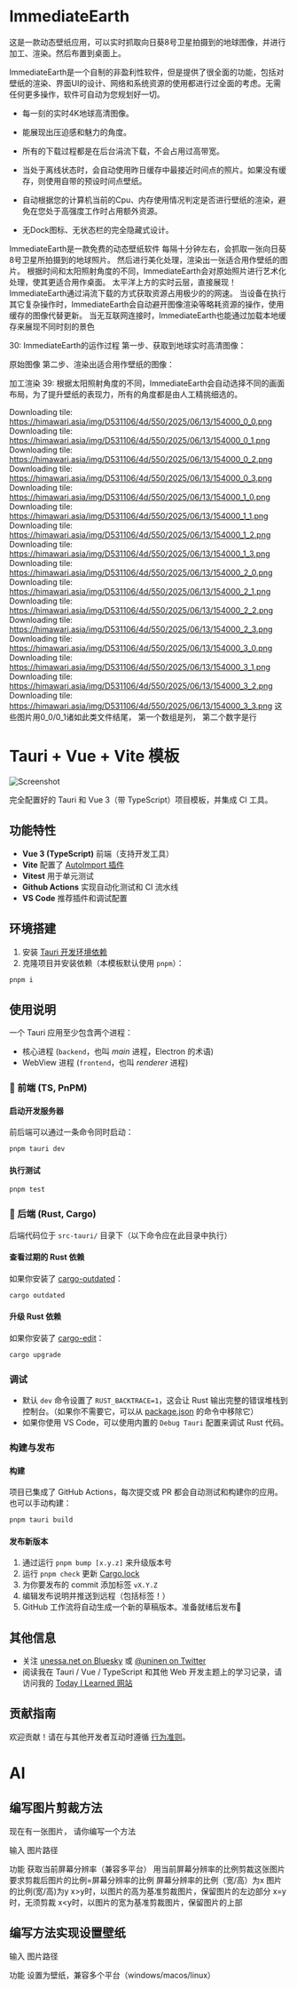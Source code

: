 # ImmediateEarth

这是一款动态壁纸应用，可以实时抓取向日葵8号卫星拍摄到的地球图像，并进行加工、渲染。然后布置到桌面上。


ImmediateEarth是一个自制的非盈利性软件，但是提供了很全面的功能，包括对壁纸的渲染、界面UI的设计、网络和系统资源的使用都进行过全面的考虑。无需任何更多操作，软件可自动为您规划好一切。

* 每一刻的实时4K地球高清图像。

* 能展现出压迫感和魅力的角度。

* 所有的下载过程都是在后台涓流下载，不会占用过高带宽。

* 当处于离线状态时，会自动使用昨日缓存中最接近时间点的照片。如果没有缓存，则使用自带的预设时间点壁纸。

* 自动根据您的计算机当前的Cpu、内存使用情况判定是否进行壁纸的渲染，避免在您处于高强度工作时占用额外资源。

* 无Dock图标、无状态栏的完全隐藏式设计。

ImmediateEarth是一款免费的动态壁纸软件
每隔十分钟左右，会抓取一张向日葵8号卫星所拍摄到的地球照片。
然后进行美化处理，渲染出一张适合用作壁纸的图片。
根据时间和太阳照射角度的不同，ImmediateEarth会对原始照片进行艺术化处理，使其更适合用作桌面。
太平洋上方的实时云层，直接展现！
ImmediateEarth通过涓流下载的方式获取资源占用极少的的网速。
当设备在执行其它复杂操作时，ImmediateEarth会自动避开图像渲染等略耗资源的操作，使用缓存的图像代替更新。
当无互联网连接时，ImmediateEarth也能通过加载本地缓存来展现不同时刻的景色


30: ImmediateEarth的运作过程
第一步、获取到地球实时高清图像：


原始图像
第二步、渲染出适合用作壁纸的图像：


加工渲染
39: 根据太阳照射角度的不同，ImmediateEarth会自动选择不同的画面布局，为了提升壁纸的表现力，所有的角度都是由人工精挑细选的。


Downloading tile: https://himawari.asia/img/D531106/4d/550/2025/06/13/154000_0_0.png
Downloading tile: https://himawari.asia/img/D531106/4d/550/2025/06/13/154000_0_1.png
Downloading tile: https://himawari.asia/img/D531106/4d/550/2025/06/13/154000_0_2.png
Downloading tile: https://himawari.asia/img/D531106/4d/550/2025/06/13/154000_0_3.png
Downloading tile: https://himawari.asia/img/D531106/4d/550/2025/06/13/154000_1_0.png
Downloading tile: https://himawari.asia/img/D531106/4d/550/2025/06/13/154000_1_1.png
Downloading tile: https://himawari.asia/img/D531106/4d/550/2025/06/13/154000_1_2.png
Downloading tile: https://himawari.asia/img/D531106/4d/550/2025/06/13/154000_1_3.png
Downloading tile: https://himawari.asia/img/D531106/4d/550/2025/06/13/154000_2_0.png
Downloading tile: https://himawari.asia/img/D531106/4d/550/2025/06/13/154000_2_1.png
Downloading tile: https://himawari.asia/img/D531106/4d/550/2025/06/13/154000_2_2.png
Downloading tile: https://himawari.asia/img/D531106/4d/550/2025/06/13/154000_2_3.png
Downloading tile: https://himawari.asia/img/D531106/4d/550/2025/06/13/154000_3_0.png
Downloading tile: https://himawari.asia/img/D531106/4d/550/2025/06/13/154000_3_1.png
Downloading tile: https://himawari.asia/img/D531106/4d/550/2025/06/13/154000_3_2.png
Downloading tile: https://himawari.asia/img/D531106/4d/550/2025/06/13/154000_3_3.png
这些图片用0_0/0_1诸如此类文件结尾， 第一个数组是列， 第二个数字是行



# Tauri + Vue + Vite 模板

![Screenshot](./public/v2_screenshot.webp)

完全配置好的 Tauri 和 Vue 3（带 TypeScript）项目模板，并集成 CI 工具。

## 功能特性

- **Vue 3 (TypeScript)** 前端（支持开发工具）
- **Vite** 配置了 [AutoImport 插件](https://github.com/antfu/unplugin-auto-import)
- **Vitest** 用于单元测试
- **Github Actions** 实现自动化测试和 CI 流水线
- **VS Code** 推荐插件和调试配置

## 环境搭建

1. 安装 [Tauri 开发环境依赖](https://tauri.app/start/prerequisites/)
2. 克隆项目并安装依赖（本模板默认使用 `pnpm`）：

```sh
pnpm i
```

## 使用说明

一个 Tauri 应用至少包含两个进程：

- 核心进程 (`backend`，也叫 _main_ 进程，Electron 的术语)
- WebView 进程 (`frontend`，也叫 _renderer_ 进程)

### 🦢 前端 (TS, PnPM)

#### 启动开发服务器

前后端可以通过一条命令同时启动：

```sh
pnpm tauri dev
```

#### 执行测试

```sh
pnpm test
```

### 🦀 后端 (Rust, Cargo)

后端代码位于 `src-tauri/` 目录下（以下命令应在此目录中执行）

#### 查看过期的 Rust 依赖

如果你安装了 [cargo-outdated](https://github.com/kbknapp/cargo-outdated)：

```sh
cargo outdated
```

#### 升级 Rust 依赖

如果你安装了 [cargo-edit](https://github.com/killercup/cargo-edit)：

```sh
cargo upgrade
```

### 调试

- 默认 `dev` 命令设置了 `RUST_BACKTRACE=1`，这会让 Rust 输出完整的错误堆栈到控制台。（如果你不需要它，可以从 [package.json](file://c:\Users\YiranzaiHWin\Documents\GitHub\ImmediateEarth\package.json) 的命令中移除它）
- 如果你使用 VS Code，可以使用内置的 `Debug Tauri` 配置来调试 Rust 代码。

### 构建与发布

#### 构建

项目已集成了 GitHub Actions，每次提交或 PR 都会自动测试和构建你的应用。也可以手动构建：

```sh
pnpm tauri build
```

#### 发布新版本

1. 通过运行 `pnpm bump [x.y.z]` 来升级版本号
2. 运行 `pnpm check` 更新 [Cargo.lock](file://c:\Users\YiranzaiHWin\Documents\GitHub\ImmediateEarth\src-tauri\Cargo.lock)
3. 为你要发布的 commit 添加标签 `vX.Y.Z`
4. 编辑发布说明并推送到远程（包括标签！）
5. GitHub 工作流将自动生成一个新的草稿版本。准备就绪后发布🎉

## 其他信息

- 关注 [unessa.net on Bluesky](https://bsky.app/profile/uninen.net) 或 [@uninen on Twitter](https://twitter.com/uninen)
- 阅读我在 Tauri / Vue / TypeScript 和其他 Web 开发主题上的学习记录，请访问我的 [Today I Learned 网站](https://til.unessa.net/)

## 贡献指南

欢迎贡献！请在与其他开发者互动时遵循 [行为准则](./CODE_OF_CONDUCT.md)。


# AI

## 编写图片剪裁方法
现在有一张图片， 请你编写一个方法

输入
图片路径

功能
获取当前屏幕分辨率（兼容多平台）
用当前屏幕分辨率的比例剪裁这张图片
要求剪裁后图片的比例=屏幕分辨率的比例
屏幕分辨率的比例（宽/高）为x
图片的比例(宽/高)为y
x>y时，以图片的高为基准剪裁图片，保留图片的左边部分
x=y时，无须剪裁
x<y时，以图片的宽为基准剪裁图片，保留图片的上部


## 编写方法实现设置壁纸
输入
图片路径

功能
设置为壁纸，兼容多个平台（windows/macos/linux）